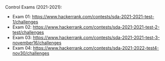 Control Exams (2021-2021):
- Exam 01: https://www.hackerrank.com/contests/sda-2021-2021-test-1/challenges
- Exam 02: https://www.hackerrank.com/contests/sda-2021-2021-test-2-test/challenges
- Exam 03: https://www.hackerrank.com/contests/sda-2021-2021-test-3-november16/challenges
- Exam 04: https://www.hackerrank.com/contests/sda-2021-2022-test4-nov30/challenges